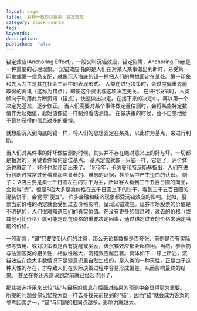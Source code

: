```yaml
---
layout: page
title:  谷神一教你炒股票：锚定效应
category: stock-course
tags:
keywords:
description:  
published:  false
---
```

锚定效应(Anchoring Effect)，一般又叫沉锚效应，锚定陷阱，Anchoring Trap是一种重要的心理现象。
沉锚效应 指的是人们在对某人某事做出判断时，易受第一印象或第一信息支配，就像沉入海底的锚一样把人们的思想固定在某处。第一印象和先入为主是其在社会生活中的表现形式。
人类在进行决策时，会过度偏重先前取得的资讯（这称为锚点），即使这个资讯与这项决定无关。
在进行决策时，人类倾向于利用此片断资讯（锚点），快速做出决定。在接下来的决定中，再以第一个决定为基准，逐步修正。
当人们需要对某个事件做定量估测时，会将某些特定数值作为起始值，起始值像锚一样制约着估测值。
在做决策的时候，会不自觉地给予最初获得的信息过多的重视。

就想船沉入到海底的锚一样，将人们的思想固定在某处，以此作为基点，来进行判断。

当人们对某件事的好坏做估测的时候，其实并不存在绝对意义上的好与坏，一切都是相对的，关键看你如何定位基点。
基点定位就像一只锚一样，它定了，评价体系也就定了，好坏也就评定出来了。
1973年，卡纳曼和特沃斯基指出，人们在进行判断时常常过分看重那些显著的、难忘的证据，甚至从中产生歪曲的认识。
例子：
A店主要是卖一千日圆左右的饼干为主，所以客人看到三千五百日圆的商品，会觉得“贵”。但是B店大多是卖价格在五千日圆上下的饼干，看到三千五百日圆的混装饼干，会觉得“便宜”。
许多金融和经济现象都受沉锚效应的影响。比如，股票当前价格的确定就会受到过去价格影响，呈现沉锚效应。证券市场股票的价值是不明确的，人们很难知道它们的真实价值。在没有更多的信息时，过去的价格（或其他可比价格）就可能是现在价格的重要决定因素，通过锚定过去的价格来确定当前的价格。

一般而言，“锚”只要受到人们的注意，那么无论其数据是否夸张、前例是否有实际参考效用、或对决策者是否有提醒或奖励，该沉锚效应都会起作用。当然，参照物与估测答案的相关性、相似性越大，沉锚效应越显著。具体如下：
综上所述，沉锚效应在绝大多数情况下是潜意识里自然生成的，是人类的一种天性，正是由于这种天性的存在，才导致人们在实际决策过程中容易形成偏差，从而影响最终的结果。
甚至在你还未意识到之前就已经起作用了，

那些被选择用来比较“锚”与目标的信息在后面对结果的预测中会显得更为重要。
所提的问题会像记忆搜索器一样去寻找先前提到的“锚”，因而“锚”就会成为答案的参考因素之一，“锚”与问题的相同点越多，影响力就越大。